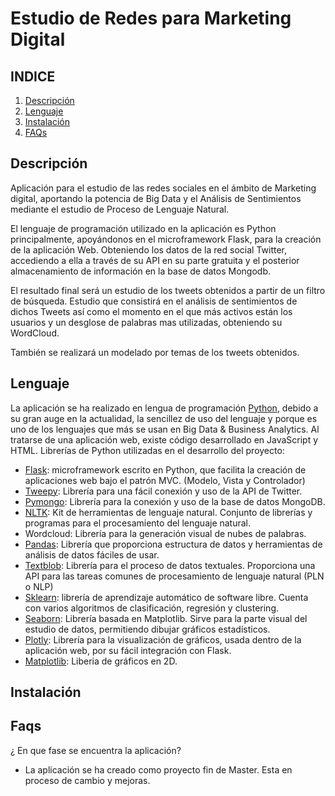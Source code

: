 # Estudio de Redes para Marketing Digital

## INDICE
1. [Descripción](#Descripción)
2. [Lenguaje](#Lenguaje)
3. [Instalación](#Instalación)
4. [FAQs](#faqs)



## Descripción

Aplicación para el estudio de las redes sociales en el ámbito de Marketing digital, aportando la potencia de Big Data y el Análisis de Sentimientos mediante el estudio de Proceso de Lenguaje Natural.

El lenguaje de programación utilizado en la aplicación es Python principalmente, apoyándonos en el microframework Flask, para la creación de la aplicación Web. Obteniendo los datos de la red social Twitter, accediendo a ella a través de su API en su parte gratuita y el posterior almacenamiento de información en la base de datos Mongodb.

El resultado final será un estudio de los tweets obtenidos a partir de un filtro de búsqueda. 
Estudio que consistirá en el análisis de sentimientos de dichos Tweets así como el momento en el que más activos están los usuarios y un desglose de palabras mas utilizadas, obteniendo su WordCloud.

También se realizará un modelado por temas de los tweets obtenidos. 


## Lenguaje

La aplicación se ha realizado en lengua de programación [Python](https://www.python.org/), debido a su gran auge en la actualidad, la sencillez de uso del lenguaje y porque es uno de los lenguajes que más se usan en Big Data & Business Analytics. 
Al tratarse de una aplicación web, existe código desarrollado en JavaScript y HTML.
	Librerías de Python utilizadas en el desarrollo del proyecto:

-	[Flask](https://www.python.org/): microframework escrito en Python, que facilita la creación de aplicaciones web bajo el patrón MVC. (Modelo, Vista y Controlador)
-	[Tweepy](https://www.tweepy.org/): Librería para una fácil conexión y uso de la API de Twitter.
-	[Pymongo](https://pymongo.readthedocs.io/en/stable/): Librería para la conexión y uso de la base de datos MongoDB.
-	[NLTK](https://www.nltk.org/): Kit de herramientas de lenguaje natural. Conjunto de librerías y programas para el procesamiento del lenguaje natural. 
-	Wordcloud: Librería para la generación visual de nubes de palabras.
-	[Pandas](https://pandas.pydata.org/): Librería que proporciona estructura de datos y herramientas de análisis de datos fáciles de usar. 
-	[Textblob](https://textblob.readthedocs.io/en/dev/): Librería para el proceso de datos textuales. Proporciona una API para las tareas comunes de procesamiento de lenguaje natural (PLN o NLP)
-	[Sklearn](https://scikit-learn.org/stable/): librería de aprendizaje automático de software libre. Cuenta con varios algoritmos de clasificación, regresión y clustering. 
-	[Seaborn](https://seaborn.pydata.org/): Librería basada en Matplotlib. Sirve para la parte visual del estudio de datos, permitiendo dibujar gráficos estadísticos. 
-	[Plotly](https://plotly.com/): Librería para la visualización de gráficos, usada dentro de la aplicación web, por su fácil integración con Flask.
-	[Matplotlib](https://matplotlib.org/):  Liberia de gráficos en 2D. 


## Instalación

## Faqs
¿ En que fase se encuentra la aplicación?
- La aplicación se ha creado como proyecto fin de Master. Esta en proceso de cambio y mejoras. 